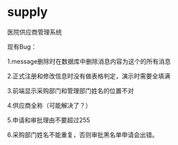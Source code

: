 # supply

医院供应商管理系统

现有Bug：

1.message删除时在数据库中删除消息内容为这个的所有消息

2.正式注册和修改信息时没有做表格判定，演示时需要全填满

3.前端显示采购部门和管理部门姓名的位置不对

4.供应商全称（可能解决了？）

5.申请和审批理由不要超过255

6.采购部门姓名不能重复，否则审批黑名单申请会出错。